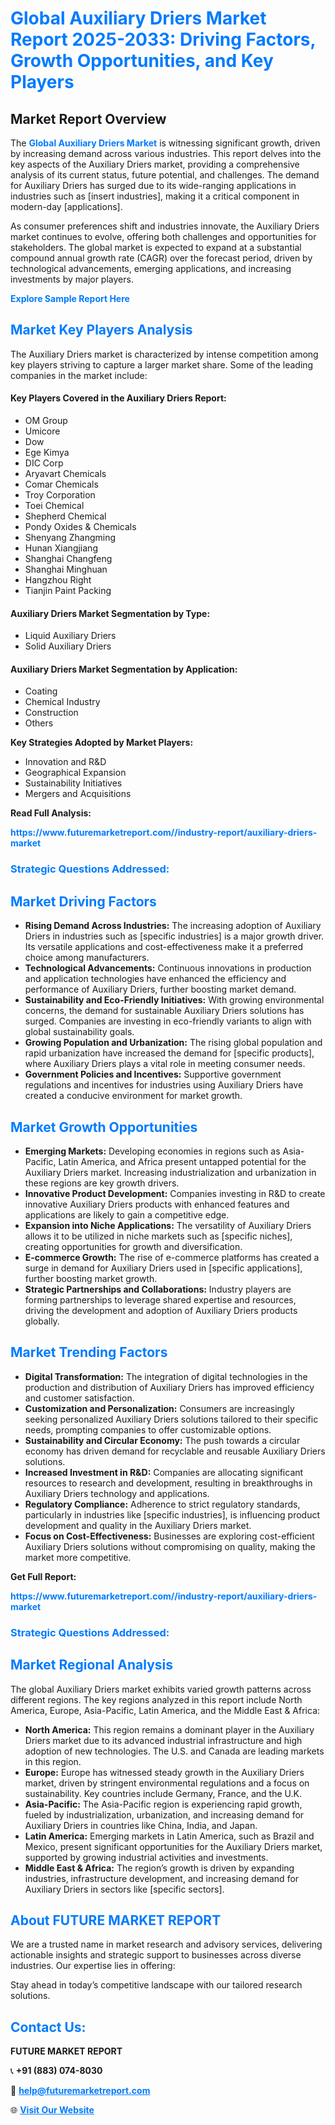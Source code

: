 <h1 style="color: #007BFF;">Global Auxiliary Driers Market Report 2025-2033: Driving Factors, Growth Opportunities, and Key Players</h1>

<section id="overview">
<h2>Market Report Overview</h2>
<p>The <a href="https://www.futuremarketreport.com//industry-report/auxiliary-driers-market" style="color: #007BFF; text-decoration: none;"><strong>Global Auxiliary Driers Market</strong></a> is witnessing significant growth, driven by increasing demand across various industries. This report delves into the key aspects of the Auxiliary Driers market, providing a comprehensive analysis of its current status, future potential, and challenges. The demand for Auxiliary Driers has surged due to its wide-ranging applications in industries such as [insert industries], making it a critical component in modern-day [applications].</p>
<p>As consumer preferences shift and industries innovate, the Auxiliary Driers market continues to evolve, offering both challenges and opportunities for stakeholders. The global market is expected to expand at a substantial compound annual growth rate (CAGR) over the forecast period, driven by technological advancements, emerging applications, and increasing investments by major players.</p>
</section>

<section id="overview">
<p><a href="https://www.futuremarketreport.com//request-sample/reportId=85696" style="color: #007BFF; text-decoration: none;"><strong>Explore Sample Report Here</strong></a></p>
</section>

<section id="key-players">
<h2 style="color: #007BFF;">Market Key Players Analysis</h2>
<p>The Auxiliary Driers market is characterized by intense competition among key players striving to capture a larger market share. Some of the leading companies in the market include:</p>
<h4>Key Players Covered in the Auxiliary Driers Report:</h4>
<ul><li>OM Group</li><li>Umicore</li><li>Dow</li><li>Ege Kimya</li><li>DIC Corp</li><li>Aryavart Chemicals</li><li>Comar Chemicals</li><li>Troy Corporation</li><li>Toei Chemical</li><li>Shepherd Chemical</li><li>Pondy Oxides &amp; Chemicals</li><li>Shenyang Zhangming</li><li>Hunan Xiangjiang</li><li>Shanghai Changfeng</li><li>Shanghai Minghuan</li><li>Hangzhou Right</li><li>Tianjin Paint Packing</li></ul>
<h4>Auxiliary Driers Market Segmentation by Type:</h4>
<ul><li>Liquid Auxiliary Driers</li><li>Solid Auxiliary Driers</li></ul>

<h4>Auxiliary Driers Market Segmentation by Application:</h4>
<ul><li>Coating</li><li>Chemical Industry</li><li>Construction</li><li>Others</li></ul>
<p><strong>Key Strategies Adopted by Market Players:</strong></p>
<ul>
<li>Innovation and R&D</li>
<li>Geographical Expansion</li>
<li>Sustainability Initiatives</li>
<li>Mergers and Acquisitions</li>
</ul>
</section>

<section>
<p><strong>Read Full Analysis: </strong></p><a href="https://www.futuremarketreport.com//industry-report/auxiliary-driers-market" style="color: #007BFF; text-decoration: none;"><strong>https://www.futuremarketreport.com//industry-report/auxiliary-driers-market</strong></a>
<h3 style="color: #007BFF;">Strategic Questions Addressed:</h3>
</section>

<section id="driving-factors">
<h2 style="color: #007BFF;">Market Driving Factors</h2>
<ul>
<li><strong>Rising Demand Across Industries:</strong> The increasing adoption of Auxiliary Driers in industries such as [specific industries] is a major growth driver. Its versatile applications and cost-effectiveness make it a preferred choice among manufacturers.</li>
<li><strong>Technological Advancements:</strong> Continuous innovations in production and application technologies have enhanced the efficiency and performance of Auxiliary Driers, further boosting market demand.</li>
<li><strong>Sustainability and Eco-Friendly Initiatives:</strong> With growing environmental concerns, the demand for sustainable Auxiliary Driers solutions has surged. Companies are investing in eco-friendly variants to align with global sustainability goals.</li>
<li><strong>Growing Population and Urbanization:</strong> The rising global population and rapid urbanization have increased the demand for [specific products], where Auxiliary Driers plays a vital role in meeting consumer needs.</li>
<li><strong>Government Policies and Incentives:</strong> Supportive government regulations and incentives for industries using Auxiliary Driers have created a conducive environment for market growth.</li>
</ul>
</section>

<section id="growth-opportunities">
<h2 style="color: #007BFF;">Market Growth Opportunities</h2>
<ul>
<li><strong>Emerging Markets:</strong> Developing economies in regions such as Asia-Pacific, Latin America, and Africa present untapped potential for the Auxiliary Driers market. Increasing industrialization and urbanization in these regions are key growth drivers.</li>
<li><strong>Innovative Product Development:</strong> Companies investing in R&D to create innovative Auxiliary Driers products with enhanced features and applications are likely to gain a competitive edge.</li>
<li><strong>Expansion into Niche Applications:</strong> The versatility of Auxiliary Driers allows it to be utilized in niche markets such as [specific niches], creating opportunities for growth and diversification.</li>
<li><strong>E-commerce Growth:</strong> The rise of e-commerce platforms has created a surge in demand for Auxiliary Driers used in [specific applications], further boosting market growth.</li>
<li><strong>Strategic Partnerships and Collaborations:</strong> Industry players are forming partnerships to leverage shared expertise and resources, driving the development and adoption of Auxiliary Driers products globally.</li>
</ul>
</section>

<section id="trending-factors">
<h2 style="color: #007BFF;">Market Trending Factors</h2>
<ul>
<li><strong>Digital Transformation:</strong> The integration of digital technologies in the production and distribution of Auxiliary Driers has improved efficiency and customer satisfaction.</li>
<li><strong>Customization and Personalization:</strong> Consumers are increasingly seeking personalized Auxiliary Driers solutions tailored to their specific needs, prompting companies to offer customizable options.</li>
<li><strong>Sustainability and Circular Economy:</strong> The push towards a circular economy has driven demand for recyclable and reusable Auxiliary Driers solutions.</li>
<li><strong>Increased Investment in R&D:</strong> Companies are allocating significant resources to research and development, resulting in breakthroughs in Auxiliary Driers technology and applications.</li>
<li><strong>Regulatory Compliance:</strong> Adherence to strict regulatory standards, particularly in industries like [specific industries], is influencing product development and quality in the Auxiliary Driers market.</li>
<li><strong>Focus on Cost-Effectiveness:</strong> Businesses are exploring cost-efficient Auxiliary Driers solutions without compromising on quality, making the market more competitive.</li>
</ul>
</section>

<section>
<p><strong>Get Full Report: </strong></p><a href="https://www.futuremarketreport.com//industry-report/auxiliary-driers-market" style="color: #007BFF; text-decoration: none;"><strong>https://www.futuremarketreport.com//industry-report/auxiliary-driers-market</strong></a>
<h3 style="color: #007BFF;">Strategic Questions Addressed:</h3>
</section>


<section id="regional-analysis">
<h2 style="color: #007BFF;">Market Regional Analysis</h2>
<p>The global Auxiliary Driers market exhibits varied growth patterns across different regions. The key regions analyzed in this report include North America, Europe, Asia-Pacific, Latin America, and the Middle East & Africa:</p>
<ul>
<li><strong>North America:</strong> This region remains a dominant player in the Auxiliary Driers market due to its advanced industrial infrastructure and high adoption of new technologies. The U.S. and Canada are leading markets in this region.</li>
<li><strong>Europe:</strong> Europe has witnessed steady growth in the Auxiliary Driers market, driven by stringent environmental regulations and a focus on sustainability. Key countries include Germany, France, and the U.K.</li>
<li><strong>Asia-Pacific:</strong> The Asia-Pacific region is experiencing rapid growth, fueled by industrialization, urbanization, and increasing demand for Auxiliary Driers in countries like China, India, and Japan.</li>
<li><strong>Latin America:</strong> Emerging markets in Latin America, such as Brazil and Mexico, present significant opportunities for the Auxiliary Driers market, supported by growing industrial activities and investments.</li>
<li><strong>Middle East & Africa:</strong> The region’s growth is driven by expanding industries, infrastructure development, and increasing demand for Auxiliary Driers in sectors like [specific sectors].</li>
</ul>
</section>

<footer>
<h2 style="color: #007BFF;">About FUTURE MARKET REPORT</h2>
<p>We are a trusted name in market research and advisory services, delivering actionable insights and strategic support to businesses across diverse industries. Our expertise lies in offering:</p>

<p>Stay ahead in today’s competitive landscape with our tailored research solutions.</p>

<h2 style="color: #007BFF;">Contact Us:</h2>
<p><strong>FUTURE MARKET REPORT</strong></p>
<p>📞 <strong>+91 (883) 074-8030</strong></p>
<p>📧 <strong><a href="mailto:help@futuremarketreport.com" style="color: #007BFF;">help@futuremarketreport.com</a></strong></p>
<p>🌐 <strong><a href="https://www.futuremarketreport.com/" style="color: #007BFF;">Visit Our Website</a></strong></p>
</footer>